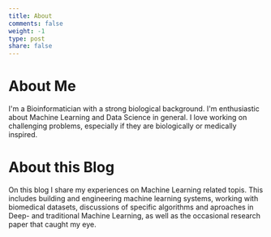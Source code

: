 ```yaml
---
title: About
comments: false
weight: -1
type: post
share: false
---
```


# About Me
I'm a Bioinformatician with a strong biological background. I'm enthusiastic about Machine Learning and Data Science in general. I love working on challenging problems, especially if they are biologically or medically inspired. 

# About this Blog
On this blog I share my experiences on Machine Learning related topis. This includes building and engineering machine learning systems, working with biomedical datasets, discussions of specific algorithms and aproaches in Deep- and traditional Machine Learning, as well as the occasional research paper that caught my eye.

